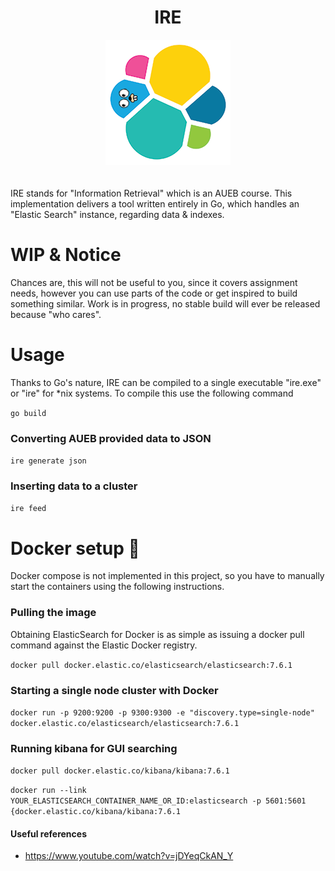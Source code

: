 <div align="center">
    <h1>IRE</h1>
    <img src="ire.png" alt="ire"  style="margin-bottom: 20px;"/>
</div>

IRE stands for "Information Retrieval" which is an AUEB course. This implementation delivers a tool written
entirely in Go, which handles an "Elastic Search" instance, regarding data & indexes. 

# WIP & Notice

Chances are, this will not be useful to you, since it covers assignment needs, however you can use parts of the code or 
get inspired to build something similar. Work is in progress, no stable build will ever be released because "who cares".

# Usage

Thanks to Go's nature, IRE can be compiled to a single executable "ire.exe" or "ire" for *nix systems.
To compile this use the following command

`go build`

### Converting AUEB provided data to JSON

`ire generate json`

### Inserting data to a cluster

`ire feed`

# Docker setup 🐋

Docker compose is not implemented in this project, so you have to manually start the containers using the
following instructions.

### Pulling the image

Obtaining ElasticSearch for Docker is as simple as issuing a docker pull command against the Elastic Docker registry.

`docker pull docker.elastic.co/elasticsearch/elasticsearch:7.6.1`

### Starting a single node cluster with Docker

`docker run -p 9200:9200 -p 9300:9300 -e "discovery.type=single-node" docker.elastic.co/elasticsearch/elasticsearch:7.6.1`

### Running kibana for GUI searching

`docker pull docker.elastic.co/kibana/kibana:7.6.1`

`docker run --link YOUR_ELASTICSEARCH_CONTAINER_NAME_OR_ID:elasticsearch -p 5601:5601 {docker.elastic.co/kibana/kibana:7.6.1`

#### Useful references
- https://www.youtube.com/watch?v=jDYeqCkAN_Y
